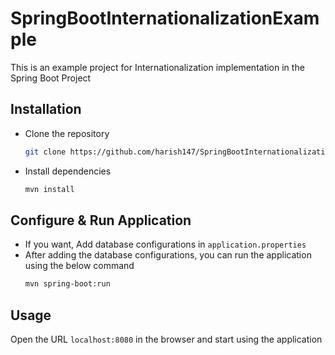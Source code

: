 # SpringBootInternationalizationExample
This is an example project for Internationalization implementation in the Spring Boot Project

## Installation

* Clone the repository 

  ```bash
  git clone https://github.com/harish147/SpringBootInternationalizationExample.git
  ```
  
* Install dependencies
  ```bash
  mvn install
  ```
## Configure & Run Application

  * If you want, Add database configurations in `application.properties`
  * After adding the database configurations, you can run the application using the below command
    ```bash
    mvn spring-boot:run
    ```

## Usage
  Open the URL `localhost:8080` in the browser and start using the application
